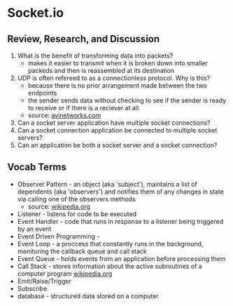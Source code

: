 # Socket.io

## Review, Research, and Discussion

1. What is the benefit of transforming data into packets?
    - makes it easier to transmit when it is broken down into smaller packeds and then is reassembled at its destination
2. UDP is often refereed to as a connectionless protocol. Why is this?
    - because there is no prior arrangement made between the two endpoints
    - the sender sends data without checking to see if the sender is ready to receive or if there is a reciever at all.
    - source: [avinetworks.com](https://avinetworks.com/glossary/connectionless-protocol/)
3. Can a socket server application have multiple socket connections?
4. Can a socket connection application be connected to multiple socket servers?
5. Can an application be both a socket server and a socket connection?

## Vocab Terms

- Observer Pattern - an object (aka 'subject'), maintains a list of dependents (aka 'observers') and notifies them of any changes in state via calling one of the observers methods
  - source: [wikipedia.org](https://en.wikipedia.org/wiki/Observer_pattern)
- Listener - listens for code to be executed
- Event Handler - code that runs in response to a listener being triggered by an event
- Event Driven Programming - 
- Event Loop - a proccess that constantly runs in the background, monitoring the callback queue and call stack
- Event Queue - holds events from an application before processing them
- Call Stack - stores information about the active subroutines of a computer program [wikipedia.org](https://en.wikipedia.org/wiki/Call_stack)
- Emit/Raise/Trigger
- Subscribe
- database - structured data stored on a computer
